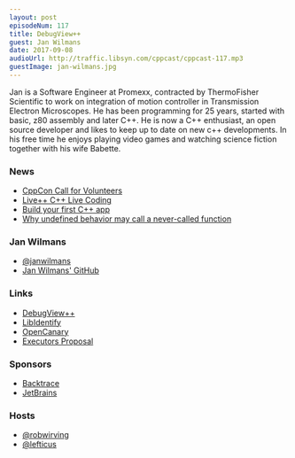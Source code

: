 ```yaml
---
layout: post
episodeNum: 117
title: DebugView++
guest: Jan Wilmans
date: 2017-09-08
audioUrl: http://traffic.libsyn.com/cppcast/cppcast-117.mp3
guestImage: jan-wilmans.jpg
---
```


Jan is a Software Engineer at Promexx, contracted by ThermoFisher Scientific to work on integration of motion controller in Transmission Electron Microscopes.
He has been programming for 25 years, started with basic, z80 assembly and later C++. He is now a C++ enthusiast, an open source developer and likes
to keep up to date on new c++ developments. In his free time he enjoys playing video games and watching science fiction together with his wife Babette.

### News ###

 - [CppCon Call for Volunteers](https://cppcon.org/2017call-for-volunteers/)
 - [Live++ C++ Live Coding](http://molecular-matters.com/products_livepp.html)
 - [Build your first C++ app](https://tutorials.visualstudio.com/cpp-console/intro)
 - [Why undefined behavior may call a never-called function](https://kristerw.blogspot.com/2017/09/why-undefined-behavior-may-call-never.html)
 
### Jan Wilmans ###

 - [@janwilmans](https://twitter.com/janwilmans)
 - [Jan Wilmans' GitHub](https://github.com/janwilmans)

### Links ###

 - [DebugView++](https://github.com/djeedjay/DebugViewPP/)
 - [LibIdentify](https://github.com/janwilmans/LibIdentify)
 - [OpenCanary](https://github.com/janwilmans/OpenCanary)
 - [Executors Proposal](https://github.com/executors/issaquah_2016)

### Sponsors ###

- [Backtrace](https://www.backtrace.io/cppcast)
- [JetBrains](https://www.jetbrains.com/cpp/?utm_source=cppcast&utm_medium=podcast&utm_content=cppcast-podcast&utm_campaign=cpp)

### Hosts ###

- [@robwirving](https://twitter.com/robwirving)
- [@lefticus](https://twitter.com/lefticus)